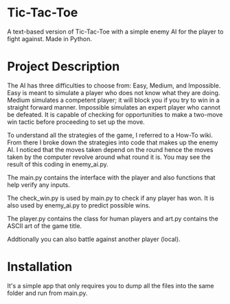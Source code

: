 # Tic-Tac-Toe
A text-based version of Tic-Tac-Toe with a simple enemy AI for the player to fight against. Made in Python.

# Project Description
The AI has three difficulties to choose from: Easy, Medium, and Impossible. Easy is meant to simulate a player who does not know what they are doing. Medium simulates a competent player; it will block you if you try to win in a straight forward manner. Impossible simulates an expert player who cannot be defeated. It is capable of checking for opportunities to make a two-move win tactic before proceeding to set up the move.

To understand all the strategies of the game, I referred to a How-To wiki. From there I broke down the strategies into code that makes up the enemy AI. I noticed that the moves taken depend on the round hence the moves taken by the computer revolve around what round it is. You may see the result of this coding in enemy_ai.py.

The main.py contains the interface with the player and also functions that help verify any inputs.

The check_win.py is used by main.py to check if any player has won. It is also used by enemy_ai.py to predict possible wins.

The player.py contains the class for human players and art.py contains the ASCII art of the game title.

Addtionally you can also battle against another player (local).

# Installation
It's a simple app that only requires you to dump all the files into the same folder and run from main.py.

